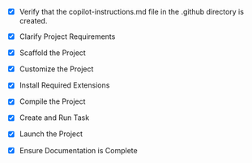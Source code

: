 <!-- Personal Finance Assistant MERN Stack Project Instructions -->

- [x] Verify that the copilot-instructions.md file in the .github directory is created.

- [x] Clarify Project Requirements
<!-- Personal Finance Assistant using MERN stack (MongoDB, Express, React, Node.js) with:
- Income/expense tracking and categorization
- Receipt and PDF upload processing with OCR
- Analytics dashboard with charts
- Multi-user support with authentication
- AI integration using Gemini API for insights and categorization
- File processing capabilities
- Responsive web interface
-->

- [x] Scaffold the Project
<!-- Create MERN stack project structure with separate frontend and backend -->

- [x] Customize the Project
<!-- Implement all required features according to hackathon requirements -->

- [x] Install Required Extensions
<!-- Install any necessary VS Code extensions for MERN development -->

- [x] Compile the Project
<!-- Set up dependencies and build processes for both frontend and backend -->

- [x] Create and Run Task
<!-- Create development tasks for running frontend and backend -->

- [x] Launch the Project
<!-- Launch development servers -->

- [x] Ensure Documentation is Complete
<!-- Create comprehensive README with setup and usage instructions -->
